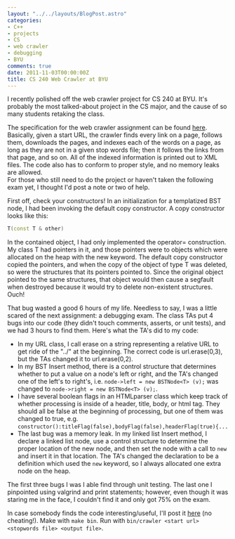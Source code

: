 ```yaml
---
layout: "../../layouts/BlogPost.astro"
categories:
- C++
- projects
- CS
- web crawler
- debugging
- BYU
comments: true
date: 2011-11-03T00:00:00Z
title: CS 240 Web Crawler at BYU
---
```


I recently polished off the web crawler project for CS 240 at BYU. It's probably the most talked-about project in the CS major, and the cause of so many students retaking the class.

The specification for the web crawler assignment can be found [here](http://students.cs.byu.edu/~cs240ta/fall2011/projects/crawler/). Basically, given a start URL, the crawler finds every link on a page, follows them, downloads the pages, and indexes each of the words on a page, as long as they are not in a given stop words file; then it follows the links from that page, and so on. All of the indexed information is printed out to XML files. The code also has to conform to proper style, and no memory leaks are allowed.<br />For those who still need to do the project or haven't taken the following exam yet, I thought I'd post a note or two of help.

First off, check your constructors! In an initialization for a templatized BST node, I had been invoking the default copy constructor. A copy constructor looks like this:

```cpp
T(const T & other)
```

In the contained object, I had only implemented the operator= construction. My class T had pointers in it, and those pointers were to objects which were allocated on the heap with the new keyword. The default copy constructor copied the pointers, and when the copy of the object of type T was deleted, so were the structures that its pointers pointed to. Since the original object pointed to the same structures, that object would then cause a segfault when destroyed because it would try to delete non-existent structures. Ouch!

That bug wasted a good 6 hours of my life. Needless to say, I was a little scared of the next assignment: a debugging exam. The class TAs put 4 bugs into our code (they didn't touch comments, asserts, or unit tests), and we had 3 hours to find them. Here's what the TA's did to my code:

 * In my URL class, I call erase on a string representing a relative URL to get ride of the "../" at the beginning. The correct code is url.erase(0,3), but the TAs changed it to url.erase(0,2).
 * In my BST Insert method, there is a control structure that determines whether to put a value on a node's left or right, and the TA's changed one of the left's to right's, i.e. `node->left = new BSTNode<T> (v);` was changed to `node->right = new BSTNode<T> (v);`.
 * I have several boolean flags in an HTMLparser class which keep track of whether processing is inside of a header, title, body, or html tag. They should all be false at the beginning of processing, but one of them was changed to true, e.g. `constructor():titleFlag(false),bodyFlag(false),headerFlag(true){...`
 * The last bug was a memory leak. In my linked list Insert method, I declare a linked list node, use a control structure to determine the proper location of the new node, and then set the node with a call to `new` and insert it in that location. The TA's changed the declaration to be a definition which used the `new` keyword, so I always allocated one extra node on the heap.

The first three bugs I was I able find through unit testing. The last one I pinpointed using valgrind and print statements; however, even though it was staring me in the face, I couldn't find it and only got 75% on the exam.

In case somebody finds the code interesting/useful, I'll post it [here](https://sites.google.com/site/complingfiles/files/crawler.7z?attredirects=0&d=1) (no cheating!). Make with `make bin`. Run with `bin/crawler <start url> <stopwords file> <output file>`.
